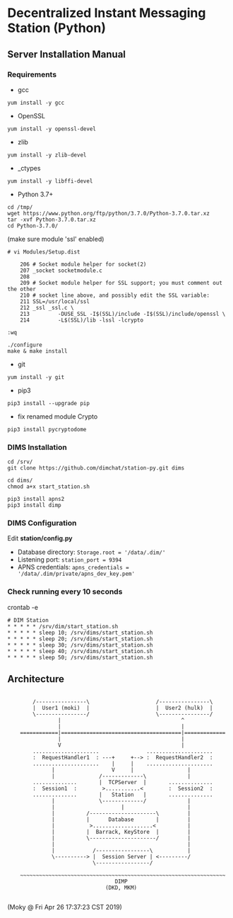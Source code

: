 # Decentralized Instant Messaging Station (Python)

## Server Installation Manual

### Requirements

* gcc

```
yum install -y gcc
```

* OpenSSL

```
yum install -y openssl-devel
```

* zlib

```
yum install -y zlib-devel
```

* _ctypes

```
yum install -y libffi-devel
```

* Python 3.7+

```
cd /tmp/
wget https://www.python.org/ftp/python/3.7.0/Python-3.7.0.tar.xz
tar -xvf Python-3.7.0.tar.xz
cd Python-3.7.0/
```

(make sure module 'ssl' enabled)

```
# vi Modules/Setup.dist

    206 # Socket module helper for socket(2)
    207 _socket socketmodule.c
    208 
    209 # Socket module helper for SSL support; you must comment out the other
    210 # socket line above, and possibly edit the SSL variable:
    211 SSL=/usr/local/ssl
    212 _ssl _ssl.c \
    213         -DUSE_SSL -I$(SSL)/include -I$(SSL)/include/openssl \
    214         -L$(SSL)/lib -lssl -lcrypto

:wq
```

```
./configure
make & make install
```

* git

```
yum install -y git
```

* pip3

```
pip3 install --upgrade pip
```

* fix renamed module Crypto

```
pip3 install pycryptodome
```

### DIMS Installation

```
cd /srv/
git clone https://github.com/dimchat/station-py.git dims

cd dims/
chmod a+x start_station.sh

pip3 install apns2
pip3 install dimp
```

### DIMS Configuration

Edit **station/config.py**

* Database directory: ```Storage.root = '/data/.dim/'```
* Listening port: ```station_port = 9394```
* APNS credentials: ```apns_credentials = '/data/.dim/private/apns_dev_key.pem'```

### Check running every 10 seconds

crontab -e

```
# DIM Station
* * * * * /srv/dim/start_station.sh
* * * * * sleep 10; /srv/dims/start_station.sh
* * * * * sleep 20; /srv/dims/start_station.sh
* * * * * sleep 30; /srv/dims/start_station.sh
* * * * * sleep 40; /srv/dims/start_station.sh
* * * * * sleep 50; /srv/dims/start_station.sh
```

## Architecture

```

        /----------------\                     /----------------\
        |  User1 (moki)  |                     |  User2 (hulk)  |
        \----------------/                     \----------------/
                |                                      ^
                |                                      |
    ============|======================================|=============
                |                                      |
                V                                      |
        .....................               .....................
        :  RequestHandler1  : ---+     +--> :  RequestHandler2  :
        .....................    |     |    .....................
              |                  V     |                 |
              |              /-------------\             |
        ..............       |  TCPServer  |       ..............
        :  Session1  :        >...........<        :  Session2  :
        ..............       |   Station   |       ..............
              |              \-------------/             |
              |                     |                    |
              |          /---------------------\         |
              |          |      Database       |         |
              |           >...................<          |
              |          |  Barrack, KeyStore  |         |
              |          \---------------------/         |
              |                                          |
              |            /-----------------\           |
              \----------> |  Session Server | <---------/
                           \-----------------/
    
    ~~~~~~~~~~~~~~~~~~~~~~~~~~~~~~~~~~~~~~~~~~~~~~~~~~~~~~~~~~~~~~~~~
                                  DIMP
                               (DKD, MKM)
    
```

(Moky @ Fri Apr 26 17:37:23 CST 2019)

